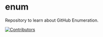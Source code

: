 # enum
Repository to learn about GitHub Enumeration.









































































































































































































[![Contributors](https://img.shields.io/badge/Contributors-3-brightgreen)](https://github.com/EurydiceCorp/enum/graphs/contributors)
